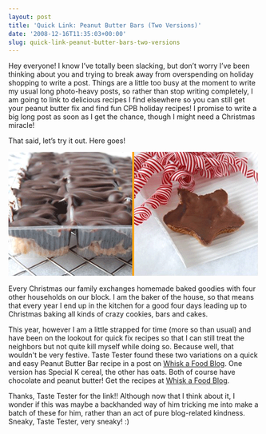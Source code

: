 ```yaml
---
layout: post
title: 'Quick Link: Peanut Butter Bars (Two Versions)'
date: '2008-12-16T11:35:03+00:00'
slug: quick-link-peanut-butter-bars-two-versions
---
```

Hey everyone! I know I’ve totally been slacking, but don’t worry I’ve been thinking about you and trying to break away from overspending on holiday shopping to write a post. Things are a little too busy at the moment to write my usual long photo-heavy posts, so rather than stop writing completely, I am going to link to delicious recipes I find elsewhere so you can still get your peanut butter fix and find fun CPB holiday recipes! I promise to write a big long post as soon as I get the chance, though I might need a Christmas miracle!

That said, let’s try it out. Here goes!

<a href="http://www.whiskblog.com/2008/12/peanut-butter-bars-two-versions.html"><img src='/images/uploads/2008/12/whisk_food_blog.gif' alt='Peanut Butter Bars' /></a>

Every Christmas our family exchanges homemade baked goodies with four other households on our block. I am the baker of the house, so that means that every year I end up in the kitchen for a good four days leading up to Christmas baking all kinds of crazy cookies, bars and cakes. 

This year, however I am a little strapped for time (more so than usual) and have been on the lookout for quick fix recipes so that I can still treat the neighbors but not quite kill myself while doing so. Because well, that wouldn't be very festive. Taste Tester found these two variations on a quick and easy Peanut Butter Bar recipe in a post on <a href="http://www.whiskblog.com/2008/12/peanut-butter-bars-two-versions.html">Whisk a Food Blog</a>. One version has Special K cereal, the other has oats. Both of course have chocolate and peanut butter! Get the recipes at <a href="http://www.whiskblog.com/2008/12/peanut-butter-bars-two-versions.html">Whisk a Food Blog</a>.

Thanks, Taste Tester for the link!! Although now that I think about it, I wonder if this was maybe a backhanded way of him tricking me into make a batch of these for him, rather than an act of pure blog-related kindness. Sneaky, Taste Tester, very sneaky! :)
